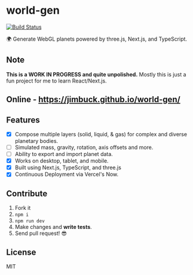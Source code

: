 # world-gen

[![Build Status](https://img.shields.io/endpoint.svg?url=https%3A%2F%2Factions-badge.atrox.dev%2Fjimbuck%2Fworld-gen%2Fbadge&style=flat-square)](https://actions-badge.atrox.dev/jimbuck/world-gen/goto)

🌍 Generate WebGL planets powered by three.js, Next.js, and TypeScript.

## Note
**This is a WORK IN PROGRESS and quite unpolished.** Mostly this is just a fun project for me to learn React/Next.js.

## Online - https://jimbuck.github.io/world-gen/

## Features
 - [x] Compose multiple layers (solid, liquid, & gas) for complex and diverse planetary bodies.
 - [ ] Simulated mass, gravity, rotation, axis offsets and more.
 - [ ] Ability to export and import planet data.
 - [x] Works on desktop, tablet, and mobile.
 - [x] Built using Next.js, TypeScript, and three.js
 - [x] Continuous Deployment via Vercel's Now.

## Contribute

1. Fork it
1. `npm i`
1. `npm run dev`
1. Make changes and **write tests**.
1. Send pull request! :sunglasses:

## License

MIT
